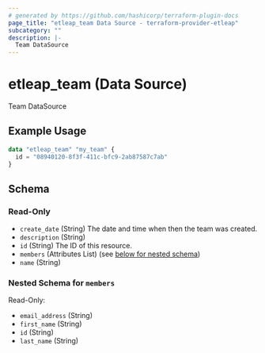 ```yaml
---
# generated by https://github.com/hashicorp/terraform-plugin-docs
page_title: "etleap_team Data Source - terraform-provider-etleap"
subcategory: ""
description: |-
  Team DataSource
---
```


# etleap_team (Data Source)

Team DataSource

## Example Usage

```terraform
data "etleap_team" "my_team" {
  id = "08940120-8f3f-411c-bfc9-2ab87587c7ab"
}
```

<!-- schema generated by tfplugindocs -->
## Schema

### Read-Only

- `create_date` (String) The date and time when then the team was created.
- `description` (String)
- `id` (String) The ID of this resource.
- `members` (Attributes List) (see [below for nested schema](#nestedatt--members))
- `name` (String)

<a id="nestedatt--members"></a>
### Nested Schema for `members`

Read-Only:

- `email_address` (String)
- `first_name` (String)
- `id` (String)
- `last_name` (String)


